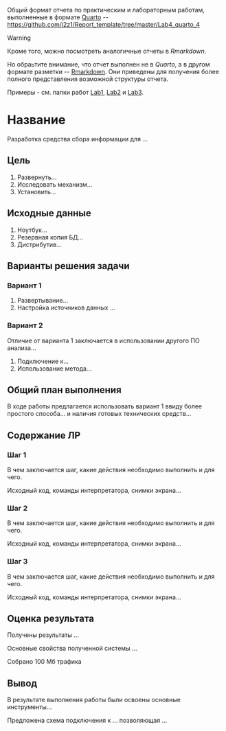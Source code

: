 Общий формат отчета по практическим и лабораторным работам, выполненные в формате [Quarto](https://quarto.org/) -- https://github.com/i2z1/Report_template/tree/master/Lab4_quarto_4

> [!WARNING]
> Кроме того, можно посмотреть аналогичные отчеты в *Rmarkdown*. 
>
> Но обраьтите внимание, что отчет выполнен не в *Quarto*, а в другом формате разметки -- [Rmarkdown](https://rmarkdown.rstudio.com/). Они приведены для получения более полного представления возможной структуры отчета.
>
> Примеры - см. папки работ [Lab1](./Lab1), [Lab2](./Lab2) и [Lab3](./Lab3).



# Название

Разработка средства сбора информации для ...

## Цель

1. Развернуть...
2. Исследовать механизм...
3. Установить...

## ️Исходные данные

1. Ноутбук...
2. Резервная копия БД...
3. Дистрибутив...

## ️Варианты решения задачи

### Вариант 1

1. Развертывание...
2. Настройка источников данных ...

### Вариант 2

Отличие от варианта 1 заключается в использовании другого ПО анализа... 

1. Подключение к...
2. Использование метода...

## ️Общий план выполнения

В ходе работы предлагается использовать вариант 1 ввиду более простого способа... и наличия готовых технических средств... 

## Содержание ЛР

### Шаг 1

В чем заключается шаг, какие действия необходимо выполнить и для чего.

Исходный код, команды интерпретатора, снимки экрана...

### Шаг 2

В чем заключается шаг, какие действия необходимо выполнить и для чего.

Исходный код, команды интерпретатора, снимки экрана...

### Шаг 3

В чем заключается шаг, какие действия необходимо выполнить и для чего.

Исходный код, команды интерпретатора, снимки экрана...

## ️Оценка результата

Получены результаты ...

Основные свойства полученной системы ...

Собрано 100 Мб трафика



## ️Вывод 

В результате выполнения работы были освоены основные инструменты...

Предложена схема подключения к ... позволяющая ...

